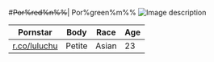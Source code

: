 #~~Por%red%n%%~~| Por%green%m%%
![Image description](https://i.imgur.com/0woFbwX.gif)

Pornstar | Body | Race | Age
---- | ---- | ---- | ----
[r.co/luluchu](https://rentry.co/luluchu) | Petite | Asian | 23